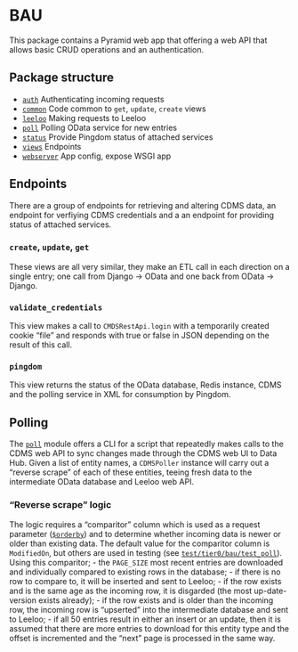 # BAU
This package contains a Pyramid web app that offering a web API that allows
basic CRUD operations and an authentication.

## Package structure
 - [`auth`](auth.py) Authenticating incoming requests
 - [`common`](common.py) Code common to `get`, `update`, `create` views
 - [`leeloo`](leeloo.py) Making requests to Leeloo
 - [`poll`](poll.py) Polling OData service for new entries
 - [`status`](status.py) Provide Pingdom status of attached services
 - [`views`](views.py) Endpoints
 - [`webserver`](webserver.py) App config, expose WSGI app

## Endpoints
There are a group of endpoints for retrieving and altering CDMS data, an
endpoint for verfiying CDMS credentials and a an endpoint for providing status
of attached services.

### `create`, `update`, `get`
These views are all very similar, they make an ETL call in each direction on a
single entry; one call from Django -> OData and one back from OData -> Django.

### `validate_credentials`
This view makes a call to `CMDSRestApi.login` with a temporarily created cookie
“file” and responds with true or false in JSON depending on the result of this
call.

### `pingdom`
This view returns the status of the OData database, Redis instance, CDMS and
the polling service in XML for consumption by Pingdom.

## Polling
The [`poll`](poll.py) module offers a CLI for a script that repeatedly makes
calls to the CDMS web API to sync changes made through the CDMS web UI to Data
Hub. Given a list of entity names, a `CDMSPoller` instance will carry out a
“reverse scrape” of each of these entities, teeing fresh data to the
intermediate OData database and Leeloo web API.

### “Reverse scrape” logic
The logic requires a “comparitor” column which is used as a request parameter
([`$orderby`](http://www.odata.org/documentation/odata-version-2-0/uri-conventions/#OrderBySystemQueryOption))
and to determine whether incoming data is newer or older than existing data.
The default value for the comparitor column is `ModifiedOn`, but others are
used in testing (see
[`test/tier0/bau/test_poll`](https://github.com/uktrade/data-hub-korben/blob/master/test/tier0/bau/test_poll.py)).
Using this comparitor;
    - the `PAGE_SIZE` most recent entries are downloaded and individually
      compared to existing rows in the database;
        - if there is no row to compare to, it will be inserted and sent to
          Leeloo;
        - if the row exists and is the same age as the incoming row, it is
          disgarded (the most up-date-version exists already);
        - if the row exists and is older than the incoming row, the incoming
          row is “upserted” into the intermediate database and sent to Leeloo;
    - if all 50 entries result in either an insert or an update, then it is
      assumed that there are more entries to download for this entity type and
      the offset is incremented and the “next” page is processed in the same
      way.
